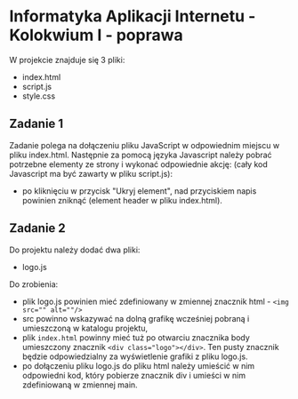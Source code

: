 # Informatyka Aplikacji Internetu - Kolokwium I - poprawa

W projekcie znajduje się 3 pliki: 
- index.html
- script.js
- style.css

## Zadanie 1

Zadanie polega na dołączeniu pliku JavaScript w odpowiednim miejscu w pliku index.html.
Następnie za pomocą języka Javascript należy pobrać potrzebne elementy ze strony i wykonać odpowiednie akcję:
(cały kod Javascript ma być zawarty w pliku script.js):
- po kliknięciu w przycisk "Ukryj element", nad przyciskiem napis powinien zniknąć (element header w pliku index.html).

## Zadanie 2

Do projektu należy dodać dwa pliki:
- logo.js


Do zrobienia:
- plik logo.js powinien mieć zdefiniowany w zmiennej znacznik html - `<img src="" alt=""/>`
- src powinno wskazywać na dolną grafikę wcześniej pobraną i umieszczoną w katalogu projektu,
- plik `index.html` powinny mieć tuż po otwarciu znacznika body umieszczony znacznik `<div class="logo"></div>`. 
Ten pusty znacznik będzie odpowiedzialny za wyświetlenie grafiki z pliku logo.js.
- po dołączeniu pliku logo.js do pliku html należy umieścić w nim odpowiedni kod, który pobierze znacznik div i umieści w nim zdefiniowaną w zmiennej main.
